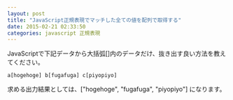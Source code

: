 ```yaml
---
layout: post
title: "JavaScript正規表現でマッチした全ての値を配列で取得する"
date: 2015-02-21 02:33:50
categories: javascript 正規表現
---
```

<p>JavaScriptで下記データから大括弧[]内のデータだけ、抜き出す良い方法を教えてください。</p>

<pre><code>a[hogehoge] b[fugafuga] c[piyopiyo]
</code></pre>

<p>求める出力結果としては、["hogehoge", "fugafuga", "piyopiyo"] になります。</p>
